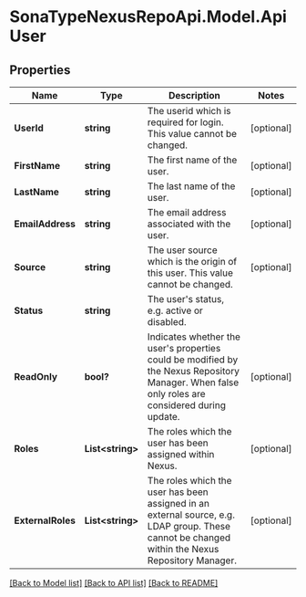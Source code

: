 # SonaTypeNexusRepoApi.Model.ApiUser
## Properties

Name | Type | Description | Notes
------------ | ------------- | ------------- | -------------
**UserId** | **string** | The userid which is required for login. This value cannot be changed. | [optional] 
**FirstName** | **string** | The first name of the user. | [optional] 
**LastName** | **string** | The last name of the user. | [optional] 
**EmailAddress** | **string** | The email address associated with the user. | [optional] 
**Source** | **string** | The user source which is the origin of this user. This value cannot be changed. | [optional] 
**Status** | **string** | The user&#39;s status, e.g. active or disabled. | 
**ReadOnly** | **bool?** | Indicates whether the user&#39;s properties could be modified by the Nexus Repository Manager. When false only roles are considered during update. | [optional] 
**Roles** | **List&lt;string&gt;** | The roles which the user has been assigned within Nexus. | [optional] 
**ExternalRoles** | **List&lt;string&gt;** | The roles which the user has been assigned in an external source, e.g. LDAP group. These cannot be changed within the Nexus Repository Manager. | [optional] 

[[Back to Model list]](../README.md#documentation-for-models) [[Back to API list]](../README.md#documentation-for-api-endpoints) [[Back to README]](../README.md)


